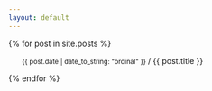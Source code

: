 ```yaml
---
layout: default
---
```

{% for post in site.posts %}	
<ol>
    <small>{{ post.date | date_to_string: "ordinal" }} </small> / {{ post.title }} 
</ol>
{% endfor %}	
